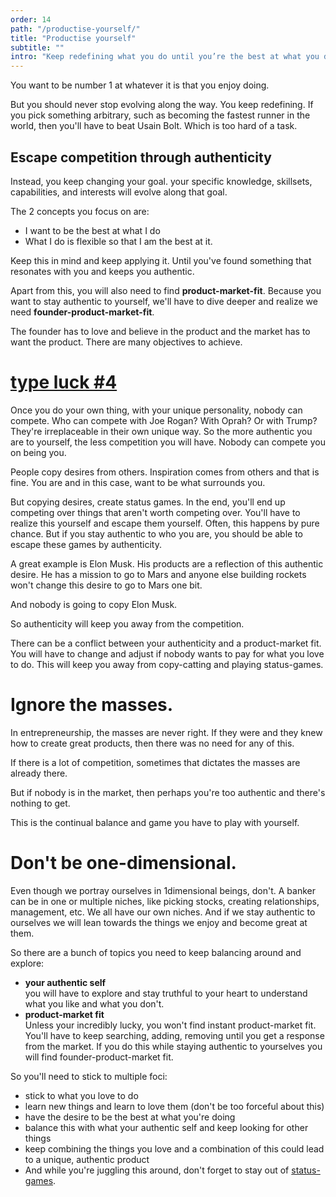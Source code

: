 ```yaml
---
order: 14
path: "/productise-yourself/"
title: "Productise yourself"
subtitle: ""
intro: "Keep redefining what you do until you’re the best at what you do"
---
```



You want to be number 1 at whatever it is that you enjoy doing.

But you should never stop evolving along the way. You keep redefining. If you pick something arbitrary, such as becoming the fastest runner in the world, then you'll have to beat Usain Bolt. Which is too hard of a task.

## Escape competition through authenticity

Instead, you keep changing your goal. your specific knowledge, skillsets, capabilities, and interests will evolve along that goal.

The 2 concepts you focus on are:

- I want to be the best at what I do
- What I do is flexible so that I am the best at it.

Keep this in mind and keep applying it. Until you've found something that resonates with you and keeps you authentic.

Apart from this, you will also need to find **product-market-fit**. Because you want to stay authentic to yourself, we'll have to dive deeper and realize we need **founder-product-market-fit**.

The founder has to love and believe in the product and the market has to want the product. There are many objectives to achieve.


# [type luck #4](/luck/)

Once you do your own thing, with your unique personality, nobody can compete. Who can compete with Joe Rogan? With Oprah? Or with Trump? They're irreplaceable in their own unique way. So the more authentic you are to yourself, the less competition you will have. Nobody can compete you on being you.

People copy desires from others. Inspiration comes from others and that is fine. You are and in this case, want to be what surrounds you.

But copying desires, create status games. In the end, you'll end up competing over things that aren't worth competing over. You'll have to realize this yourself and escape them yourself. Often, this happens by pure chance. But if you stay authentic to who you are, you should be able to escape these games by authenticity.

A great example is Elon Musk. His products are a reflection of this authentic desire. He has a mission to go to Mars and anyone else building rockets won't change this desire to go to Mars one bit.

And nobody is going to copy Elon Musk.

So authenticity will keep you away from the competition.

There can be a conflict between your authenticity and a product-market fit. You will have to change and adjust if nobody wants to pay for what you love to do. This will keep you away from copy-catting and playing status-games.

# Ignore the masses.

In entrepreneurship, the masses are never right. If they were and they knew how to create great products, then there was no need for any of this.

If there is a lot of competition, sometimes that dictates the masses are already there.

But if nobody is in the market, then perhaps you're too authentic and there's nothing to get.

This is the continual balance and game you have to play with yourself.

# Don't be one-dimensional.

Even though we portray ourselves in 1dimensional beings, don't. A banker can be in one or multiple niches, like picking stocks, creating relationships, management, etc. We all have our own niches. And if we stay authentic to ourselves we will lean towards the things we enjoy and become great at them.

So there are a bunch of topics you need to keep balancing around and explore:

- **your authentic self** <br>you will have to explore and stay truthful to your heart to understand what you like and what you don't.
- **product-market fit**<br>Unless your incredibly lucky, you won't find instant product-market fit. You'll have to keep searching, adding, removing until you get a response from the market. If you do this while staying authentic to yourselves you will find founder-product-market fit.

So you'll need to stick to multiple foci:
- stick to what you love to do
- learn new things and learn to love them (don't be too forceful about this)
- have the desire to be the best at what you're doing
- balance this with what your authentic self and keep looking for other things
- keep combining the things you love and a combination of this could lead to a unique, authentic product
- And while you're juggling this around, don't forget to stay out of [status-games](/what-is-wealth-and-why/).